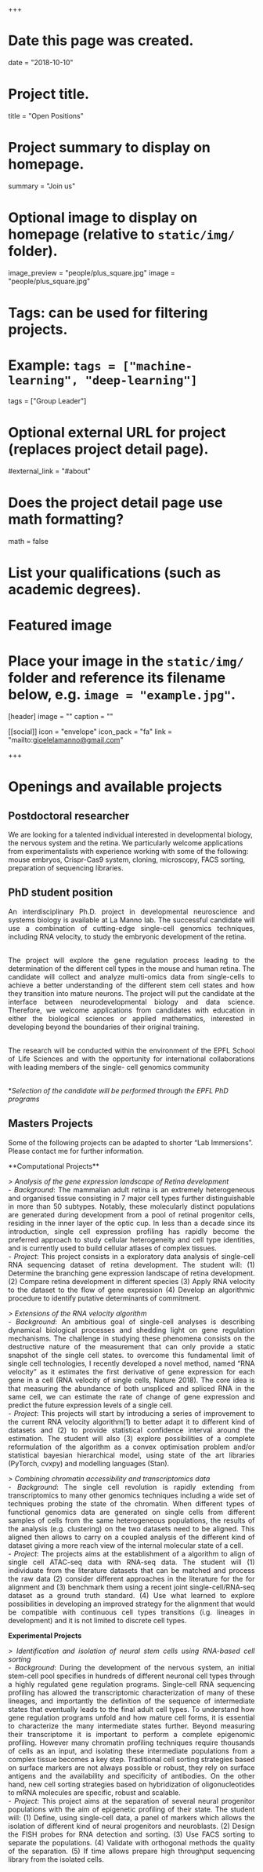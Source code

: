 +++
# Date this page was created.
date = "2018-10-10"

# Project title.
title = "Open Positions"

# Project summary to display on homepage.
summary = "Join us"

# Optional image to display on homepage (relative to `static/img/` folder).
image_preview = "people/plus_square.jpg"
image = "people/plus_square.jpg"

# Tags: can be used for filtering projects.
# Example: `tags = ["machine-learning", "deep-learning"]`
tags = ["Group Leader"]

# Optional external URL for project (replaces project detail page).
#external_link = "#about"

# Does the project detail page use math formatting?
math = false

# List your qualifications (such as academic degrees).
# Featured image
# Place your image in the `static/img/` folder and reference its filename below, e.g. `image = "example.jpg"`.
[header]
image = ""
caption = ""

[[social]]
icon = "envelope"
icon_pack = "fa"
link = "mailto:gioelelamanno@gmail.com"
 
+++
 
# Openings and available projects

## Postdoctoral researcher

We are looking for a talented individual interested in developmental biology, the nervous system and the retina. We particularly welcome applications from experimentalists with experience working with some of the following: mouse embryos, Crispr-Cas9 system, cloning, microscopy, FACS sorting, preparation of sequencing libraries.

## PhD student position
<div style="text-align: justify">
An interdisciplinary Ph.D. project in developmental neuroscience and systems biology is available at La Manno lab. The successful candidate will use a combination of cutting-edge single-cell genomics techniques, including RNA velocity, to study the embryonic development of the retina.<br><br>

The project will explore the gene regulation process leading to the determination of the different cell types in the mouse and human retina. The candidate will collect and analyze multi-omics data from single-cells to achieve a better understanding of the different stem cell states and how they transition into mature neurons.
The project will put the candidate at the interface between neurodevelopmental biology and data science. Therefore, we welcome applications from candidates with education in either the biological sciences or applied mathematics, interested in developing beyond the boundaries of their original training.<br><br>

The research will be conducted within the environment of the EPFL School of Life Sciences and with the opportunity for international collaborations with leading members of the single- cell genomics community<br><br>
</div>


**Selection of the candidate will be performed through the EPFL PhD programs*

## Masters Projects

Some of the following projects can be adapted to shorter “Lab Immersions”. Please contact me for further information.

<div style="text-align: justify">
**Computational Projects**

*> Analysis of the gene expression landscape of Retina development*<br>
*- Background*: The mammalian adult retina is an extremely heterogeneous and organised tissue consisting in 7 major cell types further distinguishable in more than 50 subtypes. Notably, these molecularly distinct populations are generated during development from a pool of retinal progenitor cells, residing in the inner layer of the optic cup. In less than a decade since its introduction, single cell expression profiling has rapidly become the preferred approach to study cellular heterogeneity and cell type identities, and is currently used to build cellular atlases of complex tissues.<br>
*- Project*: This project consists in a exploratory data analysis of single-cell RNA sequencing dataset of  retina development. The student will: (1)  Determine the branching gene expression landscape of retina development. (2) Compare retina development in different species  (3) Apply RNA velocity to the dataset to the flow of gene expression (4) Develop an algorithmic procedure to identify putative determinants of commitment.

*> Extensions of the RNA velocity algorithm*<br>
*- Background*: An ambitious goal of single-cell analyses is describing dynamical biological processes and shedding light on gene regulation mechanisms. The challenge in studying these phenomena consists on the destructive nature of the measurement that can only provide a static snapshot of the single cell states. to overcome this fundamental limit of single cell technologies, I recently developed a novel method, named “RNA velocity” as it estimates the first derivative of gene expression for each gene in a cell (RNA velocity of single cells, Nature 2018). The core idea is that measuring the abundance of both unspliced and spliced RNA in the same cell, we can estimate the rate of change of gene expression and predict the future expression levels of a single cell.<br>
*- Project*: This projects will start by introducing a series of improvement to the current RNA velocity algorithm(1)  to better adapt it to different kind of datasets and (2) to provide statistical confidence interval around the estimation. The student will also (3) explore possibilities of a complete reformulation of the algorithm as a convex optimisation problem and/or statistical bayesian hierarchical model, using state of the art libraries (PyTorch, cvxpy) and modelling languages (Stan).

*> Combining chromatin accessibility and transcriptomics data*<br>
*- Background*: The single cell revolution is rapidly extending from transcriptomics to many other genomics techniques including a wide set of techniques  probing the state of the chromatin. When different types of functional genomics data are generated on single cells from different samples of cells from the same heterogeneous populations, the results of the analysis (e.g. clustering) on the two datasets need to be aligned. This aligned then allows to carry on a coupled analysis of the different kind of dataset giving a more reach view of the internal molecular state of a cell.<br>
*- Project*: The projects aims at the establishment of a algorithm to align of single cell ATAC-seq data  with RNA-seq data. The student will (1) individuate from the literature datasets that can be matched and process the raw data (2) consider different approaches in the literature for the for alignment and (3) benchmark them using a recent joint single-cell/RNA-seq dataset as a ground truth standard. (4) Use what learned to explore possibilities in developing an improved strategy for the alignment that would be compatible with continuous cell types transitions (i.g. lineages in development) and it is not limited to discrete cell types.

**Experimental Projects**

*> Identification and isolation of neural stem cells using RNA-based cell sorting*<br>
*- Background*: During the development of the nervous system, an initial stem-cell pool specifies in hundreds of different neuronal cell types through a highly regulated gene regulation programs. Single-cell RNA sequencing profiling has allowed the transcriptomic characterization of many of these lineages, and importantly the definition of the sequence of intermediate states that eventually leads to the final adult cell types. To understand how gene regulation programs unfold and how mature cell forms, it is essential to characterize the many intermediate states further. Beyond measuring their transcriptome it is important to perform a complete epigenomic profiling. However many chromatin profiling techniques require thousands of cells as an input, and isolating these intermediate populations from a complex tissue becomes a key step.
Traditional cell sorting strategies based on surface markers are not always possible or robust, they rely on surface antigens and the availability and specificity of antibodies. On the other hand, new cell sorting strategies based on hybridization of oligonucleotides to mRNA molecules are specific, robust and scalable.<br>
*- Project*: This project aims at the separation of several neural progenitor populations with the aim of epigenetic profiling of their state. The student will: (1) Define, using single-cell data, a panel of markers which allows the isolation of different kind of neural progenitors and neuroblasts. (2) Design the FISH probes for RNA detection and sorting. (3) Use FACS sorting to separate the populations. (4) Validate with orthogonal methods the quality of the separation. (5) If time allows prepare high throughput sequencing library from the isolated cells.




 